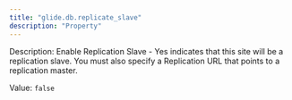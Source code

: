 ```yaml
---
title: "glide.db.replicate_slave"
description: "Property"
---
```


Description: Enable Replication Slave - Yes indicates that this site will be a replication slave.  You must also specify a Replication URL that points to a replication master.

Value: `false`